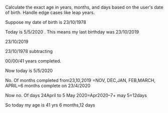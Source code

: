 Calculate the exact age in years, months, and days based on the user's date of birth.
Handle edge cases like leap years.


Suppose my date of birth is 23/10/1978

Today is 5/5/2020 . This means my last birthday was 23/10/2019

23/10/2019

23/10/1978 subtracting

00/00/41 years completed.

Now today is 5/5/2020

No. Of months completed from23,10,2019 =NOV, DEC,JAN, FEB,MARCH, APRIL=6 months complete on 23/4/2020

Now no. Of days 24April to 5 May 2020=Apr2020–7+ may 5=12days

So today my age is 41 yrs 6 months,12 days